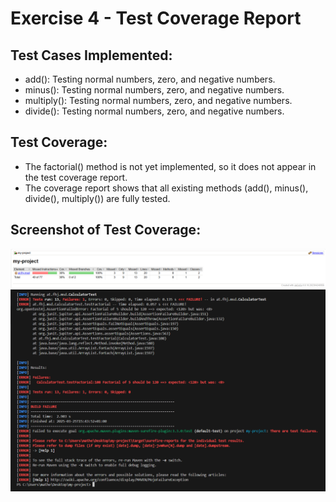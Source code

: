 # Exercise 4 - Test Coverage Report

## Test Cases Implemented:
- add(): Testing normal numbers, zero, and negative numbers.
- minus(): Testing normal numbers, zero, and negative numbers.
- multiply(): Testing normal numbers, zero, and negative numbers.
- divide(): Testing normal numbers, zero, and negative numbers.

## Test Coverage:
- The factorial() method is not yet implemented, so it does not appear in the test coverage report.
- The coverage report shows that all existing methods (add(), minus(), divide(), multiply()) are fully tested.

## Screenshot of Test Coverage:
![Test Coverage](resources/images/ex4_1.png)
![fehlschlagenden Fehler](resources/images/ex4_2.png)
